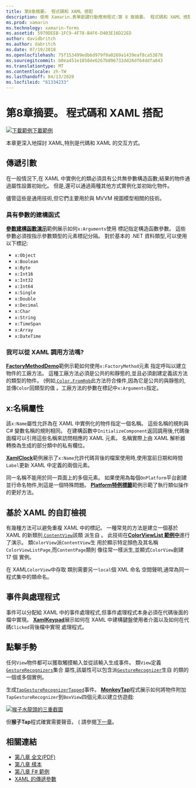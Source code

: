```yaml
---
title: 第8章摘要。 程式碼和 XAML 搭配
description: 使用 Xamarin.表單創建行動應用程式:第 8 章摘要。 程式碼和 XAML 搭配
ms.prod: xamarin
ms.technology: xamarin-forms
ms.assetid: 5970DEEB-1FC9-4F78-B4F6-D403E16D22ED
author: davidbritch
ms.author: dabritch
ms.date: 07/19/2018
ms.openlocfilehash: 75f153499edb6d979f9a0269a1439eaf8ca53878
ms.sourcegitcommit: b0ea451e18504e6267b896732dd26df64ddfa843
ms.translationtype: MT
ms.contentlocale: zh-TW
ms.lasthandoff: 04/13/2020
ms.locfileid: "61334233"
---
```

# <a name="summary-of-chapter-8-code-and-xaml-in-harmony"></a>第8章摘要。 程式碼和 XAML 搭配

[![下載範例](~/media/shared/download.png)下載範例](https://github.com/xamarin/xamarin-forms-book-samples/tree/master/Chapter08)

本章更深入地探討 XAML,特別是代碼和 XAML 的交互方式。

## <a name="passing-arguments"></a>傳遞引數

在一般情況下,在 XAML 中實例化的類必須具有公共無參數構造函數;結果的物件通過屬性設置初始化。 但是,還可以通過兩種其他方式實例化並初始化物件。

儘管這些是通用技術,但它們主要用於與 MVVM 視圖模型相關的技術。

### <a name="constructors-with-arguments"></a>具有參數的建構函式

[**參數建構函數演示**](https://github.com/xamarin/xamarin-forms-book-samples/tree/master/Chapter08/ParameteredConstructorDemo)範例展示如何`x:Arguments`使用 標記指定構造函數參數。 這些參數必須按指示參數類型的元素標記分隔。 對於基本的 .NET 資料類型,可以使用以下標記:

- `x:Object`
- `x:Boolean`
- `x:Byte`
- `x:Int16`
- `x:Int32`
- `x:Int64`
- `x:Single`
- `x:Double`
- `x:Decimal`
- `x:Char`
- `x:String`
- `x:TimeSpan`
- `x:Array`
- `x:DateTime`

### <a name="can-i-call-methods-from-xaml"></a>我可以從 XAML 調用方法嗎?

[**FactoryMethodDemo**](https://github.com/xamarin/xamarin-forms-book-samples/tree/master/Chapter08/FactoryMethodDemo)範例示範如何使用`x:FactoryMethod`元素 指定呼叫以建立物件的工廠方法。 這種工廠方法必須是公共的和靜態的,並且必須創建定義該方法的類型的物件。 (例如,[`Color.FromRgb`](xref:Xamarin.Forms.Color.FromRgb(System.Double,System.Double,System.Double))此方法符合條件,因為它是公共的與靜態的,並傳`Color`回類型的值 。工廠方法的參數在標記中`x:Arguments`指定。

## <a name="the-xname-attribute"></a>x:名稱屬性

該`x:Name`屬性允許為在 XAML 中實例化的物件指定一個名稱。 這些名稱的規則與 C# 變數名稱的規則相同。 在建構函數中`InitializeComponent`返回調用後,代碼後面檔可以引用這些名稱來訪問相應的 XAML 元素。 名稱實際上由 XAML 解析器轉換為生成的部分類中的私有欄位。

[**XamlClock**](https://github.com/xamarin/xamarin-forms-book-samples/tree/master/Chapter08/XamlClock)範例展示了`x:Name`允許代碼背後的檔案使用時,使用當前日期和時間`Label`更新 XAML 中定義的兩個元素。

同一名稱不能用於同一頁面上的多個元素。 如果使用為每個`OnPlatform`平台創建並行命名物件,則這是一個特殊問題。 [**Platform特例標籤**](https://github.com/xamarin/xamarin-forms-book-samples/tree/master/Chapter08/PlatformSpecificLabels)範例示範了執行類似操作的更好方法。

## <a name="custom-xaml-based-views"></a>基於 XAML 的自訂檢視

有幾種方法可以避免重複 XAML 中的標記。 一種常見的方法是建立一個基於 XAML 的新類別,[`ContentView`](xref:Xamarin.Forms.ContentView)該類 派生自 。 此技術在[**ColorViewList 範例中**](https://github.com/xamarin/xamarin-forms-book-samples/tree/master/Chapter08/ColorViewList)進行了演示。 類`ColorView`派`ContentView`生 用於顯示特定顏色及其名稱`ColorViewListPage`,而`ContentPage`類則 像往常一樣派生,並顯式`ColorView`創建 17 個 實例。

在 XAML`ColorView`中存取 類別需要另一`local`個 XML 命名 空間聲明,通常為同一程式集中的類命名。

## <a name="events-and-handlers"></a>事件與處理程式

事件可以分配給 XAML 中的事件處理程式,但事件處理程式本身必須在代碼後面的檔中實現。 [**XamlKeypad**](https://github.com/xamarin/xamarin-forms-book-samples/tree/master/Chapter08/XamlKeypad)展示如何在 XAML 中建構鍵盤使用者介面以及如何在代碼`Clicked`背後檔中實現 處理程式。

## <a name="tap-gestures"></a>點擊手勢

任何`View`物件都可以獲取觸摸輸入並從該輸入生成事件。 類`View`定義[`GestureRecognizers`](xref:Xamarin.Forms.View.GestureRecognizers)集合 屬性,該屬性可以包含派[`GestureRecognizer`](xref:Xamarin.Forms.GestureRecognizer)生自 的類的一個或多個實例。

生成[`TapGestureRecognizer`](xref:Xamarin.Forms.TapGestureRecognizer)[`Tapped`](xref:Xamarin.Forms.TapGestureRecognizer.Tapped)事件。 [**MonkeyTap**](https://github.com/xamarin/xamarin-forms-book-samples/tree/master/Chapter08/MonkeyTap)程式展示如何將物件附加`TapGestureRecognizer`到`BoxView`四個元素以建立仿遊戲:

[![猴子水龍頭的三重截圖](images/ch08fg07-small.png "模仿遊戲")](images/ch08fg07-large.png#lightbox "模仿遊戲")

但**猴子Tap**程式確實需要聲音。 ( 請參閱[下一章](chapter09.md)。

## <a name="related-links"></a>相關連結

- [第八章 全文(PDF)](https://download.xamarin.com/developer/xamarin-forms-book/XamarinFormsBook-Ch08-Apr2016.pdf)
- [第八章 樣本](https://github.com/xamarin/xamarin-forms-book-samples/tree/master/Chapter08)
- [第八章 F# 範例](https://github.com/xamarin/xamarin-forms-book-samples/tree/master/Chapter08/FS/XamlKeypad)
- [XAML 的傳遞參數](~/xamarin-forms/xaml/passing-arguments.md)
